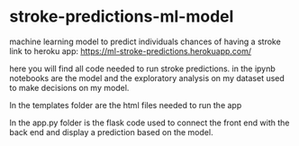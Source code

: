 # stroke-predictions-ml-model
machine learning model to predict individuals chances of having a stroke
link to heroku app: https://ml-stroke-predictions.herokuapp.com/

here you will find all code needed to run stroke predictions. in the ipynb notebooks are the model and the exploratory analysis on my dataset used to make
decisions on my model.

In the templates folder are the html files needed to run the app

In the app.py folder is the flask code used to connect the front end with the back end and display a prediction based on the model.
